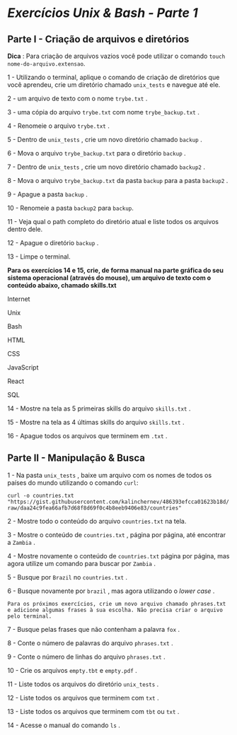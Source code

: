 
# *Exercícios Unix & Bash - Parte 1*

## Parte I - Criação de arquivos e diretórios

**Dica** : Para criação de arquivos vazios você pode utilizar o comando `touch nome-do-arquivo.extensao`.

1 - Utilizando o terminal, aplique o comando de criação de diretórios que você aprendeu, crie um diretório chamado `unix_tests` e navegue até ele.

2 - um arquivo de texto com o nome `trybe.txt` .

3 - uma cópia do arquivo `trybe.txt` com nome `trybe_backup.txt` .

4 - Renomeie o arquivo `trybe.txt` .

5 - Dentro de `unix_tests` , crie um novo diretório chamado `backup` .

6 - Mova o arquivo `trybe_backup.txt` para o diretório `backup` .

7 - Dentro de `unix_tests` , crie um novo diretório chamado `backup2` .

8 - Mova o arquivo `trybe_backup.txt` da pasta `backup` para a pasta `backup2` .

9 - Apague a pasta `backup` .

10 - Renomeie a pasta `backup2` para `backup`.

11 - Veja qual o path completo do diretório atual e liste todos os arquivos dentro dele.

12 - Apague o diretório `backup` .

13 - Limpe o terminal.

**Para os exercícios 14 e 15, crie, de forma manual na parte gráfica do seu sistema operacional (através do mouse), um arquivo de texto com o conteúdo abaixo, chamado skills.txt**

Internet

Unix

Bash

HTML

CSS

JavaScript

React

SQL

14 - Mostre na tela as 5 primeiras skills do arquivo `skills.txt` .

15 - Mostre na tela as 4 últimas skills do arquivo `skills.txt` .

16 - Apague todos os arquivos que terminem em `.txt` .

## **Parte II - Manipulação & Busca**

1 - Na pasta `unix_tests` , baixe um arquivo com os nomes de todos os países do mundo utilizando o comando `curl`:

`curl -o countries.txt "https://gist.githubusercontent.com/kalinchernev/486393efcca01623b18d/raw/daa24c9fea66afb7d68f8d69f0c4b8eeb9406e83/countries"`

2 - Mostre todo o conteúdo do arquivo `countries.txt` na tela.

3 - Mostre o conteúdo de `countries.txt` , página por página, até encontrar a `Zambia` .

4 - Mostre novamente o conteúdo de `countries.txt` página por página, mas agora utilize um comando para buscar por `Zambia` .

5 - Busque por `Brazil` no `countries.txt` .

6 - Busque novamente por `brazil` , mas agora utilizando o *lower case* .

`Para os próximos exercícios, crie um novo arquivo chamado phrases.txt e adicione algumas frases à sua escolha. Não precisa criar o arquivo pelo terminal.`

7 - Busque pelas frases que não contenham a palavra `fox` .

8 - Conte o número de palavras do arquivo `phrases.txt` .

9 - Conte o número de linhas do arquivo `phrases.txt` .

10 - Crie os arquivos `empty.tbt` e `empty.pdf` .

11 - Liste todos os arquivos do diretório `unix_tests` .

12 - Liste todos os arquivos que terminem com `txt` .

13 - Liste todos os arquivos que terminem com `tbt` ou `txt` .

14 - Acesse o manual do comando `ls` .
